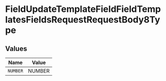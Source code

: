 # FieldUpdateTemplateFieldFieldTemplatesFieldsRequestRequestBody8Type


## Values

| Name     | Value    |
| -------- | -------- |
| `NUMBER` | NUMBER   |